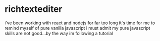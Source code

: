 # richtextediter
i've been working with react and nodejs for far too long it's time for me to remind myself of pure vanilla javascript i must admit my pure javascript skills are not good...by the way im following a tutorial 
